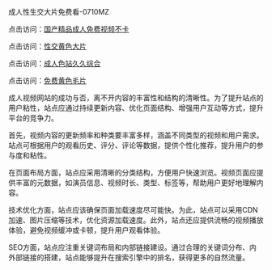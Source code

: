 成人性生交大片免费看-0710MZ

点击访问：<a href="https://heiliaozj3tjd.pages.dev">国产精品成人免费视频不卡</a>

点击访问：<a href="https://heiliaowzu4ur.pages.dev">性交黄色大片</a>

点击访问：<a href="https://heiliaowt0d7p.pages.dev">成人色站久久综合</a>

点击访问：<a href="https://heiliaoxwd5i8.pages.dev">免费黄色毛片</a>

成人视频网站的成功与否，离不开内容的丰富性和结构的清晰性。为了提升站点的用户粘性，站点应通过持续更新内容、优化页面结构、增强用户互动等方式，提升平台的竞争力。

首先，视频内容的更新频率和种类要丰富多样，涵盖不同类型的视频和用户需求。站点可根据用户的观看历史、评分、评论等数据，提供个性化推荐，提升用户的参与度和粘性。

在页面布局方面，站点应采用清晰的分类结构，方便用户快速浏览。视频页面应提供丰富的元数据，如演员信息、视频时长、类型、标签等，帮助用户更好地理解内容。

技术优化方面，站点应该确保页面加载速度尽可能快。为此，站点可以采用CDN加速、图片压缩等技术，优化资源加载速度。此外，站点还应提供流畅的视频播放体验，避免视频缓冲或卡顿，提升用户观看体验。

SEO方面，站点应注重关键词布局和内部链接建设。通过合理的关键词分布、内外部链接的搭建，站点能够提升在搜索引擎中的排名，获得更多的自然流量。

<span style="display:none;">[Canonical link]( https://github.com/tsk543210/xxriben0910)</span>
